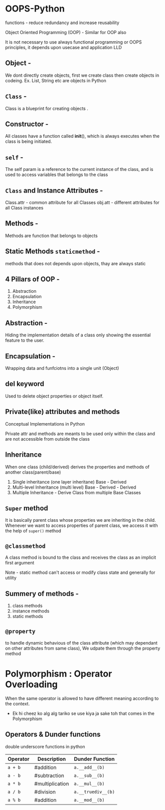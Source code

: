 # OOPS-Python

functions - reduce redundancy and increase reusability

Object Oriented Programming (OOP) - Similar for OOP also

It is not necessary to use always functional programming or OOPS principles, it depends upon usecase and application LLD

## Object - 
We dont directly create objects, first we create class then create objects in codeing.
Ex. List, String etc are objects in Python

## `Class` - 
Class is a blueprint for creating objects .

## Constructor -
All classes have a function called __init__(), which is always executes when the class is being initiated.

## `self` - 
The self param is a reference to the current instance of the class, and is used to access variables that belongs to the class

## `Class` and Instance Attributes - 
Class.attr - common attribute for all Classes
obj.att - different attributes for all Class instances

## Methods -
Methods are function that belongs to objects

## Static Methods `staticmethod` -
methods that does not depends upon objects, thay are always static

## 4 Pillars of OOP - 
1. Abstraction
2. Encapsulation
3. Inheritance
4. Polymorphism

## Abstraction -
Hiding the implementation details of a class only showing the essential feature to the user.

## Encapsulation - 
Wrapping data and funfciotns into a single unit (Object)

## del keyword
Used to delete object properties or object itself.

## Private(like) attributes and methods
Conceptual Implementations in Python

Private attr and methods are meants to be used only within the class and are not accessible from outside the class

## Inheritance
When one class (child/derived) derives the properties and methods of another class(parent/base)

1. Single inheritance (one layer inheritane) Base - Derived
2. Multi-level Inheritance (multi level) Base - Derived - Derived
3. Multiple Inheritance - Derive Class from multiple Base Classes

## `Super` method
It is basically parent class whose properties we are inheriting in the child. Whenever we want to access properties of parent class, we access it with the help of `super()` method

## `@classmethod` 
A class method is bound to the class and receives the class as an implicit first argument

Note - static method can't access or modify class state and generally for utility

## Summery of methods - 
1. class methods
2. instance methods
3. static methods

## `@property`
to handle dynamic behavious of the class attribute (which may dependant on other attributes from same class), We udpate them through the property method 

# Polymorphism : Operator Overloading  

When the same operator is allowed to have different meaning according to the context.  

 - Ek hi cheez ko alg alg tariko se use kiya ja sake toh that comes in the Polymorphism

## Operators & Dunder functions  
double underscore functions in python 

| Operator | Description      | Dunder Function    |
|----------|------------------|--------------------|
| `a + b`  | #addition        | `a.__add__(b)`     |
| `a - b`  | #subtraction     | `a.__sub__(b)`     |
| `a * b`  | #multiplication  | `a.__mul__(b)`     |
| `a / b`  | #division        | `a.__truediv__(b)` |
| `a % b`  | #addition        | `a.__mod__(b)`     |
